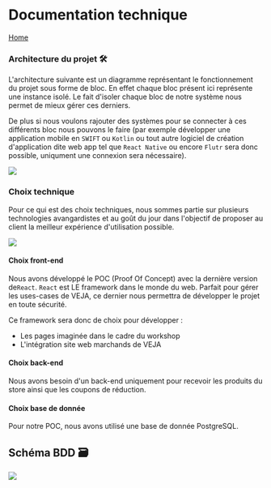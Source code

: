 # Documentation technique

[Home](https://github.com/JaxV9/Sneakers)

### Architecture du projet 🛠

L'architecture suivante est un diagramme représentant le fonctionnement du projet sous forme de bloc. En effet chaque bloc présent ici représente une instance isolé. Le fait d'isoler chaque bloc de notre système nous permet de mieux gérer ces derniers.

De plus si nous voulons rajouter des systèmes pour se connecter à ces différents bloc nous pouvons le faire (par exemple développer une application mobile en `SWIFT` ou `Kotlin` ou tout autre logiciel de création d'application dite web app tel que `React Native` ou encore `Flutr` sera donc possible, uniqument une connexion sera nécessaire).

<img src="./">

### Choix technique

Pour ce qui est des choix techniques, nous sommes partie sur plusieurs technologies avangardistes et au goût du jour dans l'objectif de proposer au client la meilleur expérience d'utilisation possible.

<img src="./">

#### Choix front-end

Nous avons développé le POC (Proof Of Concept) avec la dernière version de`React`. `React` est LE framework dans le monde du web. Parfait pour gérer les uses-cases de VEJA, ce dernier nous permettra de développer le projet en toute sécurité.

Ce framework sera donc de choix pour développer :

- Les pages imaginée dans le cadre du workshop
- L'intégration site web marchands de VEJA

#### Choix back-end

Nous avons besoin d'un back-end uniquement pour recevoir les produits du store ainsi que les coupons de réduction.

#### Choix base de donnée

Pour notre POC, nous avons utilisé une base de donnée PostgreSQL.

## Schéma BDD 🗃

<img src="./">
